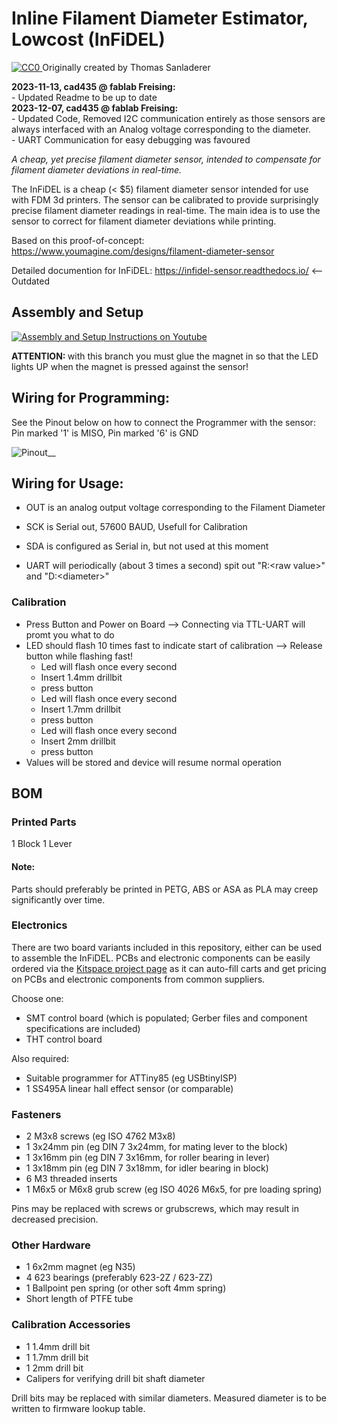 # Inline Filament Diameter Estimator, Lowcost (InFiDEL)

<p xmlns:dct="http://purl.org/dc/terms/" xmlns:vcard="http://www.w3.org/2001/vcard-rdf/3.0#">
  <a rel="license"
     href="http://creativecommons.org/publicdomain/zero/1.0/">
    <img src="https://licensebuttons.net/p/zero/1.0/80x15.png" style="border-style: none;" alt="CC0" />
  </a>
  Originally created by Thomas Sanladerer
</p>

<b>2023-11-13, cad435 @ fablab Freising: </b><br>
	- Updated Readme to be up to date <br>
 <b>2023-12-07, cad435 @ fablab Freising: </b><br>
 	- Updated Code, Removed I2C communication entirely as those sensors are always interfaced with an Analog voltage corresponding to the diameter.<br>
   	- UART Communication for easy debugging was favoured 

*A cheap, yet precise filament diameter sensor, intended to compensate for filament diameter deviations in real-time.*

The InFiDEL is a cheap (< $5) filament diameter sensor intended for use with FDM 3d printers.
The sensor can be calibrated to provide surprisingly precise filament diameter readings in real-time. 
The main idea is to use the sensor to correct for filament diameter deviations while printing.

Based on this proof-of-concept: https://www.youmagine.com/designs/filament-diameter-sensor

Detailed documention for InFiDEL: https://infidel-sensor.readthedocs.io/ <-- Outdated

## Assembly and Setup
[![Assembly and Setup Instructions on Youtube](https://img.youtube.com/vi/RYgdLPe_T0c/0.jpg)](https://www.youtube.com/watch?v=RYgdLPe_T0c)

<b> ATTENTION: </b> with this branch you must glue the magnet in so that the LED lights UP when the magnet is pressed against the sensor!

## Wiring for Programming:
See the Pinout below on how to connect the Programmer with the sensor:<br>
Pin marked '1' is MISO, Pin marked '6' is GND 

![Pinout__](https://github.com/FabLab-Freising/infidel-sensor/assets/16453385/2d70bc79-dd25-4504-a9f8-c7134b62e4b5)

## Wiring for Usage:
 - OUT is an analog output voltage corresponding to the Filament Diameter <br>
 - SCK is Serial out, 57600 BAUD, Usefull for Calibration <br>
 - SDA is configured as Serial in, but not used at this moment <br>

 - UART will periodically (about 3 times a second) spit out "R:\<raw value\>" and "D:\<diameter\>"


### Calibration
- Press Button and Power on Board --> Connecting via TTL-UART will promt you what to do 
- LED should flash 10 times fast to indicate start of calibration --> Release button while flashing fast!
  * Led will flash once every second
  * Insert 1.4mm drillbit
  * press button
  * Led will flash once every second
  * Insert 1.7mm drillbit
  * press button
  * Led will flash once every second
  * Insert 2mm drillbit
  * press button
- Values will be stored and device will resume normal operation


## BOM

### Printed Parts
1 Block
1 Lever

#### Note:
Parts should preferably be printed in PETG, ABS or ASA as PLA may creep significantly over time.

### Electronics
There are two board variants included in this repository, either can be used to assemble the InFiDEL. 
PCBs and electronic components can be easily ordered via the [Kitspace project page](https://kitspace.org/boards/github.com/drspangle/infidel-sensor/) as it can auto-fill carts and get pricing on PCBs and electronic components from common suppliers.

Choose one:
- SMT control board (which is populated; Gerber files and component specifications are included) 
- THT control board

Also required:

- Suitable programmer for ATTiny85 (eg USBtinyISP)
- 1 SS495A linear hall effect sensor (or comparable)

### Fasteners
- 2 M3x8 screws (eg ISO 4762 M3x8)
- 1 3x24mm pin (eg DIN 7 3x24mm, for mating lever to the block)
- 1 3x16mm pin (eg DIN 7 3x16mm, for roller bearing in lever)
- 1 3x18mm pin (eg DIN 7 3x18mm, for idler bearing in block)
- 6 M3 threaded inserts
- 1 M6x5 or M6x8 grub screw (eg ISO 4026 M6x5, for pre loading spring) 

Pins may be replaced with screws or grubscrews, which may result in decreased precision.

### Other Hardware
- 1 6x2mm magnet (eg N35)
- 4 623 bearings (preferably 623-2Z / 623-ZZ)
- 1 Ballpoint pen spring (or other soft 4mm spring)
- Short length of PTFE tube

### Calibration Accessories
- 1 1.4mm drill bit
- 1 1.7mm drill bit 
- 1 2mm drill bit
- Calipers for verifying drill bit shaft diameter

Drill bits may be replaced with similar diameters. 
Measured diameter is to be written to firmware lookup table.
